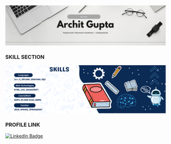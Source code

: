 ### 

![](Grey%20Minimalist%20Corporate%20Personal%20Profile%20LinkedIn%20Banner.png)



### **SKILL SECTION**
![](Blue%20White%20Colorful%20School%20Admission%20LinkedIn%20Banner.png)



### **PROFILE LINK**

[![LinkedIn Badge](https://img.shields.io/badge/LinkedIn-Profile-informational?style=flat&logo=linkedin&logoColor=white&color=0D76A8)](https://www.linkedin.com/in/archit-gupta-266767191/)

<!--
**logictalk/logictalk** is a ✨ _special_ ✨ repository because its `README.md` (this file) appears on your GitHub profile.

Here are some ideas to get you started:

- 🔭 I’m currently working on ...
- 🌱 I’m currently learning ...
- 👯 I’m looking to collaborate on ...
- 🤔 I’m looking for help with ...
- 💬 Ask me about ...
- 📫 How to reach me: ...
- 😄 Pronouns: ...
- ⚡ Fun fact: ...
-->
